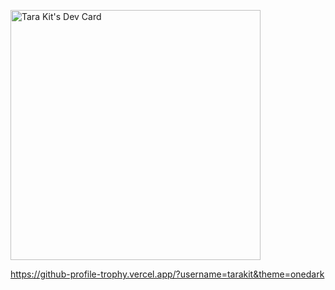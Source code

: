 <a href="https://app.daily.dev/tarakit"><img src="https://api.daily.dev/devcards/27a1ceed35964864be380d5dc3333b08.png?r=539" width="400" alt="Tara Kit's Dev Card"/></a>


https://github-profile-trophy.vercel.app/?username=tarakit&theme=onedark

